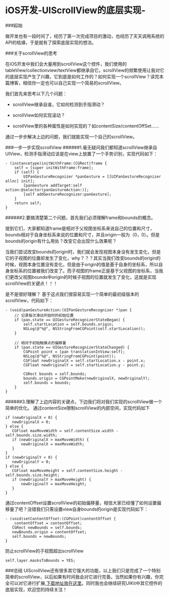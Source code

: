# iOS开发-UIScrollView的底层实现-

###起始

做开发也有一段时间了，经历了第一次完成项目的激动，也经历了天天调用系统的API的枯燥，于是就有了探索底层实现的想法。

###关于scrollView的思考

在iOS开发中我们会大量用到scrollView这个控件，我们使用的tableView/collectionview/textView都继承自它。scrollView的频繁使用让我对它的底层实现产生了兴趣，它到底是如何工作的？如何实现一个scrollView？读完本篇博客，相信你一定也可以自己实现一个简易的scrollView。

我们首先来思考以下几个问题：

* scrollView继承自谁，它如何检测到手指滑动？

*  scrollView如何实现滚动？

* scrollView里的各种属性是如何实现的？如contentSize/contentOffSet......

通过一步步解决上边的问题，我们就能实现一个自己的scrollView。

###一步一步实现scrollView
 ######1.毫无疑问我们都知道scrollView继承自UIView，检测手指滑动应该是在view上放置了一个手势识别，实现代码如下：

````
- (instancetype)initWithFrame:(CGRect)frame {
    self = [super initWithFrame:frame];
    if (self) {
        UIPanGestureRecognizer *panGesture = [[UIPanGestureRecognizer alloc] init];
        [panGesture addTarget:self action:@selector(panGestureAction:)];
        [self addGestureRecognizer:panGesture];
    }
    return self;
}
````
  ######2.要搞清楚第二个问题，首先我们必须理解frame和bounds的概念。

提到它们，大家都知道frame是相对于父视图坐标系来说自己的位置和尺寸，bounds相对于自身坐标系来说的位置和尺寸，并且origin一般为（0，0）。但是bounds的origin有什么用处？改变它会出现什么效果呢？
 
当我们尝试改变bounds的origin时，我们就会发现视图本身没有发生变化，但是它的子视图的位置却发生了变化，why？？？其实当我们改变bounds的origin的时候，视图本身位置没有变化，但是由于origin的值是基于自身的坐标系，所以自身坐标系的位置被我们改变了。而子视图的frame正是基于父视图的坐标系，当我们更改父视图bounds中origin的时候子视图的位置就发生了变化，这就是实现scrollView的关键点！！！

是不是很好理解？
基于这点我们很容易实现一个简单的最初级版本的scrollView，代码如下：

````
- (void)panGestureAction:(UIPanGestureRecognizer *)pan {
    // 记录每次滑动开始时的初始位置
    if (pan.state == UIGestureRecognizerStateBegan) {
        self.startLocation = self.bounds.origin;
        NSLog(@"%@", NSStringFromCGPoint(self.startLocation));
    }
    
    // 相对于初始触摸点的偏移量
    if (pan.state == UIGestureRecognizerStateChanged) {
        CGPoint point = [pan translationInView:self];
        NSLog(@"%@", NSStringFromCGPoint(point));
        CGFloat newOriginalX = self.startLocation.x - point.x;
        CGFloat newOriginalY = self.startLocation.y - point.y;
        
        CGRect bounds = self.bounds;
        bounds.origin = CGPointMake(newOriginalX, newOriginalY);
        self.bounds = bounds;
    }
}
````

 ######3.理解了上边内容的关键点，下边我们将对我们实现的scrollView做一个简单的优化。
 通过contentSize限制scrollView的内部空间，实现代码如下
 
 ````
if (newOriginalX < 0) {
    newOriginalX = 0;
} else {
    CGFloat maxMoveWidth = self.contentSize.width - self.bounds.size.width;
    if (newOriginalX > maxMoveWidth) {
        newOriginalX = maxMoveWidth;
    }
}
if (newOriginalY < 0) {
    newOriginalY = 0;
} else {
    CGFloat maxMoveHeight = self.contentSize.height - self.bounds.size.height;
    if (newOriginalY > maxMoveHeight) {
        newOriginalY = maxMoveHeight;
    }
}
 ````
 通过contentOffset设置scrollView的初始偏移量，相信大家已经懂了如何设置偏移量了吧？没错我们只需设置view自身bounds的origin是实现代码如下：
 
 ````
 - (void)setContentOffset:(CGPoint)contentOffset {
    _contentOffset = contentOffset;
    CGRect newBounds = self.bounds;
    newBounds.origin = contentOffset;
    self.bounds = newBounds;
 }
 ````
 防止scrollView的子视图超出scrollView
 
````
self.layer.masksToBounds = YES;
````
###总结
UIScrollView还有很多其它强大的功能，以上我们只是完成了一个特别简单的scrollView，以后如果有时间我会对它进行完善。当然如果你有兴趣，你完全可以对它进行扩展,[下载地址放在这里](https://github.com/PaulLiGe/PGBaseScrollView)。同时我也会继续研究UIKit中其它控件的底层实现，欢迎您的持续关注！